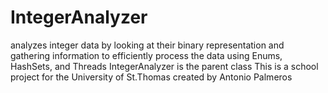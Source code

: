 # IntegerAnalyzer
analyzes integer data by looking at their binary representation and gathering information to efficiently process the data using Enums, HashSets, and Threads
IntegerAnalyzer is the parent class
This is a school project for the University of St.Thomas created by Antonio Palmeros
